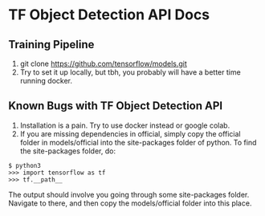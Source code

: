 # TF Object Detection API Docs

## Training Pipeline

1. git clone https://github.com/tensorflow/models.git
2. Try to set it up locally, but tbh, you probably will have a better time running docker. 

## Known Bugs with TF Object Detection API

1. Installation is a pain. Try to use docker instead or google colab.
2. If you are missing dependencies in official, simply copy the official folder in models/official into the site-packages folder of python. To find the site-packages folder, do:
```
$ python3
>>> import tensorflow as tf
>>> tf.__path__
```
The output should involve you going through some site-packages folder. Navigate to there, and then copy the models/official folder into this place. 